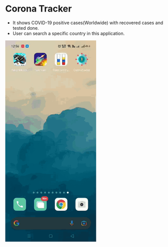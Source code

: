 # Corona Tracker
- It shows COVID-19 positive cases(Worldwide) with recovered cases and tested done.
- User can search a specific country in this application.

![Alt Text](https://github.com/ANONYMOUS609/Corona-Tracker/blob/master/AppDemo.gif)
